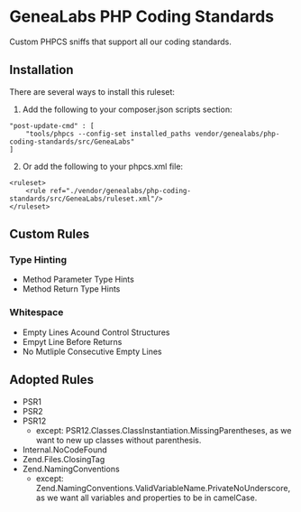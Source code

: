 # GeneaLabs PHP Coding Standards
Custom PHPCS sniffs that support all our coding standards.

## Installation
There are several ways to install this ruleset:
1. Add the following to your composer.json scripts section:
  ```
  "post-update-cmd" : [
      "tools/phpcs --config-set installed_paths vendor/genealabs/php-coding-standards/src/GeneaLabs"
  ]
  ```
2. Or add the following to your phpcs.xml file:
  ```
  <ruleset>
      <rule ref="./vendor/genealabs/php-coding-standards/src/GeneaLabs/ruleset.xml"/>
  </ruleset>
  ```

## Custom Rules
### Type Hinting
- Method Parameter Type Hints
- Method Return Type Hints

### Whitespace
- Empty Lines Acound Control Structures
- Empyt Line Before Returns
- No Mutliple Consecutive Empty Lines

## Adopted Rules
- PSR1
- PSR2
- PSR12
    - except: PSR12.Classes.ClassInstantiation.MissingParentheses, as we want to new up classes without parenthesis.
- Internal.NoCodeFound
- Zend.Files.ClosingTag
- Zend.NamingConventions
    - except: Zend.NamingConventions.ValidVariableName.PrivateNoUnderscore, as we want all variables and properties to be in camelCase.
